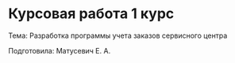 # Курсовая работа 1 курс

Тема: Разработка программы учета заказов сервисного центра

Подготовила: Матусевич Е. А.
